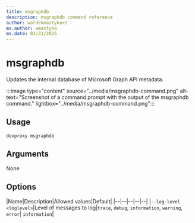 ```yaml
---
title: msgraphdb
description: msgraphdb command reference
author: waldekmastykarz
ms.author: wmastyka
ms.date: 03/31/2025
---
```


# msgraphdb

Updates the internal database of Microsoft Graph API metadata.

:::image type="content" source="../media/msgraphdb-command.png" alt-text="Screenshot of a command prompt with the output of the msgraphdb command." lightbox="../media/msgraphdb-command.png":::

## Usage

```console
devproxy msgraphdb
```

## Arguments

None

## Options

|Name|Description|Allowed values|Default|
|--|--|--|--|--|
|`--log-level <loglevel>`|Level of messages to log|`trace`, `debug`, `information`, `warning`, `error`| `information`|
